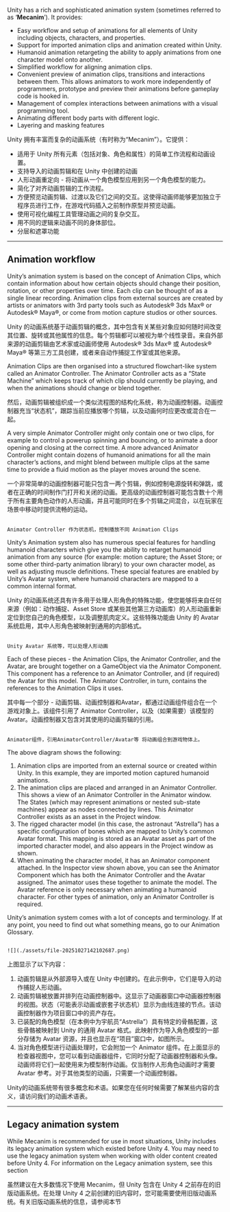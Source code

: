 Unity has a rich and sophisticated animation system (sometimes referred to as ‘**Mecanim**’). It provides:
- Easy workflow and setup of animations for all elements of Unity including objects, characters, and properties.
- Support for imported animation clips and animation created within Unity.
- Humanoid animation retargeting the ability to apply animations from one character model onto another.
- Simplified workflow for aligning animation clips.
- Convenient preview of animation clips, transitions and interactions between them. This allows animators to work more independently of programmers, prototype and preview their animations before gameplay code is hooked in.
- Management of complex interactions between animations with a visual programming tool.
- Animating different body parts with different logic.
- Layering and masking features

Unity 拥有丰富而复杂的动画系统（有时称为“Mecanim”）。它提供：

* 适用于 Unity 所有元素（包括对象、角色和属性）的简单工作流程和动画设置。
* 支持导入的动画剪辑和在 Unity 中创建的动画
* 人形动画重定向 - 将动画从一个角色模型应用到另一个角色模型的能力。
* 简化了对齐动画剪辑的工作流程。
* 方便预览动画剪辑、过渡以及它们之间的交互。这使得动画师能够更加独立于程序员进行工作，在游戏代码插入之前制作原型并预览动画。
* 使用可视化编程工具管理动画之间的复杂交互。
* 用不同的逻辑来动画不同的身体部位。
* 分层和遮罩功能

---

## Animation workflow

Unity’s animation system is based on the concept of Animation Clips, which contain information about how certain objects should change their position, rotation, or other properties over time. Each clip can be thought of as a single linear recording. Animation clips from external sources are created by artists or animators with 3rd party tools such as Autodesk® 3ds Max® or Autodesk® Maya®, or come from motion capture studios or other sources.

Unity 的动画系统基于动画剪辑的概念，其中包含有关某些对象应如何随时间改变其位置、旋转或其他属性的信息。每个剪辑都可以被视为单个线性录音。来自外部来源的动画剪辑由艺术家或动画师使用 Autodesk® 3ds Max® 或 Autodesk® Maya® 等第三方工具创建，或者来自动作捕捉工作室或其他来源。

Animation Clips are then organised into a structured flowchart-like system called an Animator Controller. The Animator Controller acts as a “State Machine” which keeps track of which clip should currently be playing, and when the animations should change or blend together.

然后，动画剪辑被组织成一个类似流程图的结构化系统，称为动画控制器。动画控制器充当“状态机”，跟踪当前应播放哪个剪辑，以及动画何时应更改或混合在一起。

A very simple Animator Controller might only contain one or two clips, for example to control a powerup spinning and bouncing, or to animate a door opening and closing at the correct time. A more advanced Animator Controller might contain dozens of humanoid animations for all the main character’s actions, and might blend between multiple clips at the same time to provide a fluid motion as the player moves around the scene.

一个非常简单的动画控制器可能只包含一两个剪辑，例如控制电源旋转和弹跳，或者在正确的时间制作门打开和关闭的动画。更高级的动画控制器可能包含数十个用于所有主要角色动作的人形动画，并且可能同时在多个剪辑之间混合，以在玩家在场景中移动时提供流畅的运动。

```ad-note

Animator Controller 作为状态机，控制播放不同 Animation Clips

```

Unity’s Animation system also has numerous special features for handling humanoid characters which give you the ability to retarget humanoid animation from any source (for example: motion capture; the Asset Store; or some other third-party animation library) to your own character model, as well as adjusting muscle definitions. These special features are enabled by Unity’s Avatar system, where humanoid characters are mapped to a common internal format.

Unity 的动画系统还具有许多用于处理人形角色的特殊功能，使您能够将来自任何来源（例如：动作捕捉、Asset Store 或某些其他第三方动画库）的人形动画重新定位到您自己的角色模型，以及调整肌肉定义。这些特殊功能由 Unity 的 Avatar 系统启用，其中人形角色被映射到通用的内部格式。

```ad-note

Unity Avatar 系统等，可以处理人形动画

```

Each of these pieces - the Animation Clips, the Animator Controller, and the Avatar, are brought together on a GameObject via the Animator Component. This component has a reference to an Animator Controller, and (if required) the Avatar for this model. The Animator Controller, in turn, contains the references to the Animation Clips it uses.

其中每一个部分 - 动画剪辑、动画控制器和Avatar，都通过动画组件组合在一个游戏对象上。该组件引用了 Animator Controller，以及（如果需要）该模型的 Avatar。动画控制器又包含对其使用的动画剪辑的引用。

```ad-note

Animator组件，引用AnimatorController/Avatar等 将动画组合到游戏物体上。

```

The above diagram shows the following:
1. Animation clips are imported from an external source or created within Unity. In this example, they are imported motion captured humanoid animations.
2. The animation clips are placed and arranged in an Animator Controller. This shows a view of an Animator Controller in the Animator window. The States (which may represent animations or nested sub-state machines) appear as nodes connected by lines. This Animator Controller exists as an asset in the Project window.
3. The rigged character model (in this case, the astronaut “Astrella”) has a specific configuration of bones which are mapped to Unity’s common Avatar format. This mapping is stored as an Avatar asset as part of the imported character model, and also appears in the Project window as shown.
4. When animating the character model, it has an Animator component attached. In the Inspector view shown above, you can see the Animator Component which has both the Animator Controller and the Avatar assigned. The animator uses these together to animate the model. The Avatar reference is only necessary when animating a humanoid character. For other types of animation, only an Animator Controller is required.

Unity’s animation system comes with a lot of concepts and terminology. If at any point, you need to find out what something means, go to our Animation Glossary.

```ad-cite

![](./assets/file-20251027142102687.png)

```

上图显示了以下内容：
1. 动画剪辑是从外部源导入或在 Unity 中创建的。在此示例中，它们是导入的动作捕捉人形动画。
2. 动画剪辑被放置并排列在动画控制器中。这显示了动画器窗口中动画器控制器的视图。状态（可能表示动画或嵌套子状态机）显示为由线连接的节点。该动画控制器作为项目窗口中的资产存在。
3. 已装配的角色模型（在本例中为宇航员“Astrella”）具有特定的骨骼配置，这些骨骼被映射到 Unity 的通用 Avatar 格式。此映射作为导入角色模型的一部分存储为 Avatar 资源，并且也显示在“项目”窗口中，如图所示。
4. 当对角色模型进行动画处理时，它会附加一个 Animator 组件。在上面显示的检查器视图中，您可以看到动画器组件，它同时分配了动画器控制器和头像。动画师将它们一起使用来为模型制作动画。仅当制作人形角色动画时才需要 Avatar 参考。对于其他类型的动画，只需要一个动画控制器。

Unity的动画系统带有很多概念和术语。如果您在任何时候需要了解某些内容的含义，请访问我们的动画术语表。





---
## Legacy animation system

While Mecanim is recommended for use in most situations, Unity includes its legacy animation system which existed before Unity 4. You may need to use the legacy animation system when working with older content created before Unity 4. For information on the Legacy animation system, see this section

虽然建议在大多数情况下使用 Mecanim，但 Unity 包含在 Unity 4 之前存在的旧版动画系统。在处理 Unity 4 之前创建的旧内容时，您可能需要使用旧版动画系统。有关旧版动画系统的信息，请参阅本节